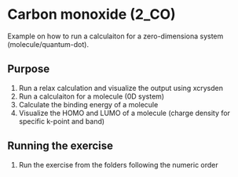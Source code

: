 # Carbon monoxide (2_CO)
Example on how to run a calculaiton for a zero-dimensiona system (molecule/quantum-dot).

## Purpose
  1. Run a relax calculation and visualize the output using xcrysden
  2. Run a calculaiton for a molecule (0D system)
  3. Calculate the binding energy of a molecule
  4. Visualize the HOMO and LUMO of a molecule (charge density for specific k-point and band)

## Running the exercise
  1. Run the exercise from the folders following the numeric order
